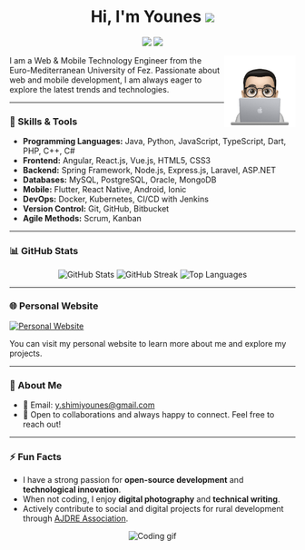 <h1 align="center">Hi, I'm Younes <img src="https://media.giphy.com/media/hvRJCLFzcasrR4ia7z/giphy.gif" width="30px"></h1>
<p align="center">
    <a href="https://twitter.com/youneshim_i"><img src="https://img.shields.io/badge/twitter-%231FA1F1?style=flat&logo=twitter&logoColor=white"/></a>
    <a href="https://www.linkedin.com/in/younes-shimi"><img src="https://img.shields.io/badge/linkedin-%230177B5?style=flat&logo=linkedin&logoColor=white"/></a>
</p>

<img src="https://github.com/youneshimi/youneshimi/blob/main/profile-img.png" align="right" width="25%" alt="Profile image"/>

I am a Web & Mobile Technology Engineer from the Euro-Mediterranean University of Fez. Passionate about web and mobile development, I am always eager to explore the latest trends and technologies.

---

### 🔧 Skills & Tools
- **Programming Languages:** Java, Python, JavaScript, TypeScript, Dart, PHP, C++, C#
- **Frontend:** Angular, React.js, Vue.js, HTML5, CSS3
- **Backend:** Spring Framework, Node.js, Express.js, Laravel, ASP.NET
- **Databases:** MySQL, PostgreSQL, Oracle, MongoDB
- **Mobile:** Flutter, React Native, Android, Ionic
- **DevOps:** Docker, Kubernetes, CI/CD with Jenkins
- **Version Control:** Git, GitHub, Bitbucket
- **Agile Methods:** Scrum, Kanban

---

### 📊 GitHub Stats
<p align="center">
  <img src="https://github-readme-stats.vercel.app/api?username=youneshimi&show_icons=true&theme=radical" alt="GitHub Stats"/>
  <img src="https://github-readme-streak-stats.herokuapp.com/?user=youneshimi&theme=radical" alt="GitHub Streak"/>
  <img src="https://github-readme-stats.vercel.app/api/top-langs/?username=youneshimi&layout=compact&theme=radical" alt="Top Languages"/>
</p>

---

### 🌐 Personal Website
<a href="https://shimi.netlify.app/">
    <img src="https://img.shields.io/badge/Visit%20My%20Website-%2300C7B7?style=for-the-badge&logo=icloud&logoColor=white" alt="Personal Website"/>
</a>

You can visit my personal website to learn more about me and explore my projects.

---

### 📝 About Me
- 📧 Email: [y.shimiyounes@gmail.com](mailto:ounesshimi@gmail.com)
- 💬 Open to collaborations and always happy to connect. Feel free to reach out!

---

### ⚡ Fun Facts
- I have a strong passion for **open-source development** and **technological innovation**.
- When not coding, I enjoy **digital photography** and **technical writing**.
- Actively contribute to social and digital projects for rural development through [AJDRE Association](#).

<p align="center">
  <img src="https://media.giphy.com/media/3o7abKhOpu0NwenH3O/giphy.gif" width="50%" alt="Coding gif"/>
</p>
